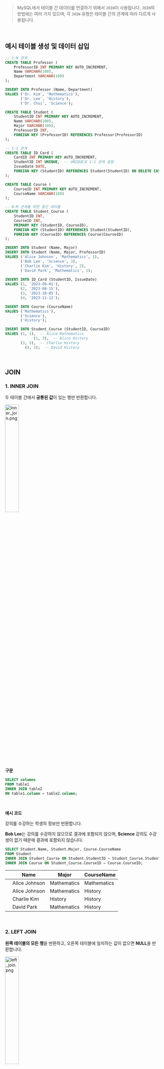 > MySQL에서 테이블 간 데이터를 연결하기 위해서 `JOIN`이 사용됩니다. `JOIN`의 방법에는 여러 가지 있으며, 각 `JOIN` 유형은 테이블 간의 관계에 따라 다르게 사용됩니다.

<br/>

## 예시 테이블 생성 및 데이터 삽입

```sql
-- 1:N 관계
CREATE TABLE Professor (
    ProfessorID INT PRIMARY KEY AUTO_INCREMENT,
    Name VARCHAR(100),
    Department VARCHAR(100)
);

INSERT INTO Professor (Name, Department)
VALUES ('Dr. Kim', 'Mathematics'),
       ('Dr. Lee', 'History'),
       ('Dr. Choi', 'Science');

CREATE TABLE Student (
    StudentID INT PRIMARY KEY AUTO_INCREMENT,
    Name VARCHAR(100),
    Major VARCHAR(100),
    ProfessorID INT,
    FOREIGN KEY (ProfessorID) REFERENCES Professor(ProfessorID)
);

-- 1:1 관계
CREATE TABLE ID_Card (
    CardID INT PRIMARY KEY AUTO_INCREMENT,
    StudentID INT UNIQUE,  -- UNIQUE로 1:1 관계 설정
    IssueDate DATE,
    FOREIGN KEY (StudentID) REFERENCES Student(StudentID) ON DELETE CASCADE
);

CREATE TABLE Course (
    CourseID INT PRIMARY KEY AUTO_INCREMENT,
    CourseName VARCHAR(100)
);

-- N:M 관계를 위한 중간 테이블
CREATE TABLE Student_Course (
    StudentID INT,
    CourseID INT,
    PRIMARY KEY (StudentID, CourseID),
    FOREIGN KEY (StudentID) REFERENCES Student(StudentID),
    FOREIGN KEY (CourseID) REFERENCES Course(CourseID)
);

INSERT INTO Student (Name, Major)
INSERT INTO Student (Name, Major, ProfessorID)
VALUES ('Alice Johnson', 'Mathematics', 1),
       ('Bob Lee', 'Science', 3),           
       ('Charlie Kim', 'History', 2),     
       ('David Park', 'Mathematics', 1); 
       
INSERT INTO ID_Card (StudentID, IssueDate)
VALUES (1, '2023-09-01'), 
       (2, '2023-08-15'),
       (3, '2023-10-05'), 
       (4, '2023-11-12');

INSERT INTO Course (CourseName)
VALUES ('Mathematics'), 
       ('Science'),     
       ('History');    

INSERT INTO Student_Course (StudentID, CourseID)
VALUES (1, 1),  -- Alice Mathematics
			 (1, 3),  -- Alice History
       (3, 3),  -- Charlie History
	     (4, 3);  -- David History
```

<br/>

## JOIN

### 1. INNER JOIN

두 테이블 간에서 **공통된 값**이 있는 행만 반환합니다. 

<img src="https://velog.velcdn.com/images/njt6419/post/cdd3d904-7c83-4ce0-989a-4140cfe5f5c1/image.png" width="30%" height="30%" alt="inner_join.png">

<br/>

**구문**

```sql
SELECT columns
FROM table1
INNER JOIN table2
ON table1.column = table2.column;
```

<br/>

**예시 코드**

강의를 수강하는 학생의 정보만 반환합니다.

**Bob Lee**는 강의를 수강하지 않으므로 결과에 포함되지 않으며, **Science** 강의도 수강생이 없기 때문에 결과에 포함되지 않습니다.

```sql
SELECT Student.Name, Student.Major, Course.CourseName
FROM Student
INNER JOIN Student_Course ON Student.StudentID = Student_Course.StudentID
INNER JOIN Course ON Student_Course.CourseID = Course.CourseID;
```

|  | Name | Major | CourseName |
| --- | --- | --- | --- |
|  | Alice Johnson | Mathematics | Mathematics |
|  | Alice Johnson | Mathematics | History |
|  | Charlie Kim | History | History |
|  | David Park | Mathematics | History |

<br/>

### 2. LEFT JOIN

**왼쪽 테이블의 모든 행**을 반환하고, 오른쪽 테이블에 일치하는 값이 없으면 **NULL**을 반환합니다.

<img src="https://velog.velcdn.com/images/njt6419/post/e1d575f5-4caf-4f7c-b61d-281b9fa03cef/image.png" width="30%" height="30%" alt="left_join.png">

<br/>

**구문**

```sql
SELECT columns
FROM table1
LEFT JOIN table2
ON table1.column = table2.column;
```

<br/>

**예시 코드**

학생이 수강하는 강의뿐만 아니라, 수강하지 않는 학생도 조회됩니다.

`Bob Lee`는 **강의를 수강하지 않으므로**, `CourseName`이 **NULL**로 표시됩니다.

```sql
SELECT Student.Name, Student.Major, Course.CourseName
FROM Student
LEFT JOIN Student_Course ON Student.StudentID = Student_Course.StudentID
LEFT JOIN Course ON Student_Course.CourseID = Course.CourseID;
```

|  | Name | Major | CourseName |
| --- | --- | --- | --- |
|  | Alice Johnson | Mathematics | Mathematics |
|  | Alice Johnson | Mathematics | History |
|  | Bob Lee | Science | NULL |
|  | Charlie Kim | History | History |
|  | David Park | Mathematics | History |

<br/>

### 3. RIGHT JOIN

**오른쪽 테이블의 모든 행**을 반환하고, 왼쪽 테이블에 일치하는 값이 없으면 **NULL**을 반환합니다.

<img src="https://velog.velcdn.com/images/njt6419/post/b2120365-19e4-40de-9a81-4453c91f63af/image.png" width="30%" height="30%" alt="right_join.png">

<br/>

**구문**

```sql
SELECT columns
FROM table1
LEFT JOIN table2
ON table1.column = table2.column;
```

<br/>

**예시 코드**

수강생이 없는 강의가 있을 때, 그 강의의 학생 정보가 NULL로 반환됩니다.

`Science` 강의는 **수강생이 없으므로**, `Name`,  `Major` 가 **NULL**로 표시됩니다.

```sql
SELECT Student.Name, Student.Major, Course.CourseName
FROM Student
RIGHT JOIN Student_Course ON Student.StudentID = Student_Course.StudentID
RIGHT JOIN Course ON Student_Course.CourseID = Course.CourseID;
```

|  | Name | Major | CourseName |
| --- | --- | --- | --- |
|  | Alice Johnson | Mathematics | Mathematics |
|  | NULL | NULL | Science |
|  | Alice Johnson | Mathematics | History |
|  | Charlie Kim | History | History |
|  | David Park | Mathematics | History |

<br/>

### 4. UNION

두 개 이상의 SELECT 쿼리의 결과를 결합합니다. 

중복된 값은 제거되며, `UNION ALL`을 사용하면 중복된 값도 포함됩니다.

<img src="https://velog.velcdn.com/images/njt6419/post/5a03bb16-202f-4da1-8a33-0455909e0521/image.png" width="30%" height="30%" alt="union.png">

<br/>

**구문**

```sql
SELECT columns FROM table1
UNION
SELECT columns FROM table2;

-- 중복된 값을 포함하려면
SELECT columns FROM table1
UNION ALL
SELECT columns FROM table2;
```

<br/>

**예시 코드**

**학생 이름**과 **강의 이름**을 하나의 결과로 결합합니다. 

중복된 값은 제거되므로, **Alice Johnson**이 두 번 표시되지 않습니다.

```sql
SELECT Name FROM Student
UNION
SELECT CourseName FROM Course;
```

|  | Name |
| --- | --- |
|  | Alice Johnson |
|  | Bob Lee |
|  | Charlie Kim |
|  | David Park |
|  | Mathematics |
|  | Science |
|  | History |

<br/>

### 5. FULL OUTER JOIN

MySQL에서는 **FULL OUTER JOIN**을 지원하지 않기 때문에, **LEFT JOIN**과 **RIGHT JOIN**을 결합하는 **UNION**을 사용하여 동일한 효과를 낼 수 있습니다. 이 방법을 사용하면, 두 테이블의 **모든 행**을 반환하고, 대응되지 않는 값은 **NULL**로 채웁니다.

<img src="https://velog.velcdn.com/images/njt6419/post/56be5faa-5447-4c49-abae-dafd28c0f71b/image.png" width="30%" height="30%" alt="full_outer_join.png">

<br/>

**구문**

```sql
SELECT columns
FROM table1
LEFT JOIN table2 ON table1.column = table2.column
UNION
SELECT columns
FROM table1
RIGHT JOIN table2 ON table1.column = table2.column;
```

<br/>

**예시 코드**

**LEFT JOIN**과 **RIGHT JOIN**을 결합하여, 학생이나 강의 어느 한 쪽에 대응되는 데이터가 없을 경우에도 모든 행을 반환합니다.
**Bob Lee**는 수강하는 강의가 없어 `CourseName`이 **NULL**로, **Science** 강의는 수강생이 없어서 `Name`, `Major`이 **NULL**로 표시됩니다.

```sql
SELECT Student.Name, Student.Major, Course.CourseName
FROM Student
LEFT JOIN Student_Course ON Student.StudentID = Student_Course.StudentID
LEFT JOIN Course ON Student_Course.CourseID = Course.CourseID
UNION
SELECT Student.Name, Student.Major, Course.CourseName
FROM Student
RIGHT JOIN Student_Course ON Student.StudentID = Student_Course.StudentID
RIGHT JOIN Course ON Student_Course.CourseID = Course.CourseID;
```

|  | Name | Major | CourseName |
| --- | --- | --- | --- |
|  | Alice Johnson | Mathematics | Mathematics |
|  | Alice Johnson | Mathematics | History |
|  | Bob Lee | Science | NULL |
|  | Charlie Kim | History | History |
|  | David Park | Mathematics | History |
|  | NULL | NULL | Science |

<br/>

### 6. EXCLUSIVE LEFT JOIN

**EXCLUSIVE LEFT JOIN**은 **LEFT JOIN**의 결과에서 **오직 왼쪽 테이블에만 존재하는 행**을 반환합니다. 즉, 오른쪽 테이블에 일치하는 값이 없어서 **NULL**로 채워진 데이터만 선택하는 방식입니다.

<img src="https://velog.velcdn.com/images/njt6419/post/856ffb13-9c7e-4cd3-935b-50fc7c6cf51d/image.png" width="30%" height="30%" alt="exclusive_left_join.png">

<br/>

**구문**

```sql
SELECT columns
FROM table1
LEFT JOIN table2
ON table1.column = table2.column
WHERE table2.column IS NULL;
```

<br/>

**예시 코드**

**Student_Course**를 왼쪽에 두고 Student와 **LEFT JOIN**를 수행하여 강의를 수강하지 않는 학생들만 반환합니다.  `WHERE Student.StudentID IS NULL` 조건은 **강의를 수강하지 않는 학생**만을 필터링합니다.

 **Bob Lee**는 강의를 수강하지 않으므로 결과에 포함되고, **Alice Johnson**과 **Charlie Kim**은 강의를 수강하므로 제외됩니다.

```sql
SELECT Student.Name, Student.Major
FROM Student
LEFT JOIN Student_Course ON Student.StudentID = Student_Course.StudentID
WHERE Student_Course.StudentID IS NULL;
```

|  | Name | Major |
| --- | --- | --- |
|  | Bob Lee | Science |

<br/>

### 7. EXCLUSIVE RIGHT JOIN

**EXCLUSIVE RIGHT JOIN**은 **RIGHT JOIN**의 결과에서 **오직 오른쪽 테이블에만 존재하는 행**을 반환합니다. 즉, 왼쪽 테이블에 일치하는 값이 없어서 **NULL**로 채워진 데이터만 선택하는 방식입니다.

<img src="https://velog.velcdn.com/images/njt6419/post/d35679b2-f907-4e7d-a48c-e318629da6a7/image.png" width="30%" height="30%" alt="right_join.png">

<br/>

**구문**

```sql
SELECT columns
FROM table1
LEFT JOIN table2
ON table1.column = table2.column
WHERE table2.column IS NULL;
```

<br/>

**예시 코드**

**Student_Course**와 **Course**를 오른쪽에 두고 **Student**와 **RIGHT JOIN**을 수행하여, 수강하는 학생이 없는 강의만을 반환합니다. `WHERE Student.StudentID IS NULL` 조건은 **학생이 없는 강의만** 필터링하는 역할을 합니다.

```sql
SELECT Course.CourseName
FROM Student
RIGHT JOIN Student_Course ON Student.StudentID = Student_Course.StudentID
RIGHT JOIN Course ON Student_Course.CourseID = Course.CourseID
WHERE Student.StudentID IS NULL;
```

|  | CourseName |
| --- | --- |
|  | Science |

<br/>

### 8. SELF JOIN

**SELF JOIN**은 테이블 자기 자신과의 JOIN입니다. 주로 **동일 테이블 내에서** 데이터를 비교해야 하는 경우 사용됩니다.

<br/>

**구문**

```sql
SELECT a.columns, b.columns
FROM table1 a
JOIN table1 b
ON a.column = b.column;
```

<br/>

**예시 코드**

**동일한 전공을 가진 학생들**을 짝지어 출력하는 경우, 같은 테이블인 `Student` 테이블에서 자기 자신과 JOIN을 수행합니다.

```sql
SELECT a.Name AS Student1, b.Name AS Student2, a.Major
FROM Student a
JOIN Student b ON a.Major = b.Major
WHERE a.StudentID <> b.StudentID;
```

|  | Student1 | Student2 | Major |
| --- | --- | --- | --- |
|  | David Park | Alice Johnson | Mathematics |
|  | Alice Johnson | David Park | Mathematics |

<br/>

### JOIN 요약

| JOIN 유형 | 설명 | 구문 |
| --- | --- | --- |
| **INNER JOIN** | 두 테이블 간의**공통된 값**이 있는 행만 반환 | `SELECT columns FROM table1 INNER JOIN table2 ON table1.column = table2.column;` |
| **LEFT JOIN** | **왼쪽 테이블의 모든 행**을 반환, 일치하지 않는 오른쪽 테이블은 NULL | `SELECT columns FROM table1 LEFT JOIN table2 ON table1.column = table2.column;` |
| **RIGHT JOIN** | **오른쪽 테이블의 모든 행**을 반환, 일치하지 않는 왼쪽 테이블은 NULL | `SELECT columns FROM table1 RIGHT JOIN table2 ON table1.column = table2.column;` |
| **EXCLUSIVE LEFT JOIN** | **왼쪽 테이블에만 존재하는 행**만 반환, 오른쪽 테이블에 NULL인 값 | `SELECT columns FROM table1 LEFT JOIN table2 ON table1.column = table2.column WHERE table2.column IS NULL;` |
| **EXCLUSIVE RIGHT JOIN** | **오른쪽 테이블에만 존재하는 행**만 반환, 왼쪽 테이블에 NULL인 값 | `SELECT columns FROM table1 RIGHT JOIN table2 ON table1.column = table2.column WHERE table1.column IS NULL;` |
| **UNION** | 두 개 이상의 SELECT 쿼리의 결과를 결합 | `SELECT columns FROM table1 UNION SELECT columns FROM table2;` |
| **FULL OUTER JOIN** | 두 테이블 간의**모든 행**을 반환, MySQL에서는`UNION`으로 구현 가능 | `SELECT columns FROM table1 LEFT JOIN table2 ON table1.column = table2.column UNION SELECT columns FROM table1 RIGHT JOIN table2 ON ...` |
| **SELF JOIN** | 테이블을 자기 자신과 JOIN | `SELECT a.columns, b.columns FROM table1 a JOIN table1 b ON a.column = b.column;` |

<br/>

---

<br/>

## 테이블 관계

### 1. 1:1 (일대일) 관계

**1:1 관계**는 한 테이블의 하나의 레코드가 다른 테이블의 하나의 레코드와만 대응될 때 나타납니다. 

예를 들어, **Student** 테이블과 **ID_Card** 테이블은 1:1 관계를 가집니다. 각 학생은 하나의 신분증만 발급받을 수 있습니다.

```sql
SELECT Student.Name, Student.Major, ID_Card.IssueDate
FROM Student
JOIN ID_Card ON Student.StudentID = ID_Card.StudentID;
```

|  | Name | Major | IssueDate |
| --- | --- | --- | --- |
|  | Alice Johnson | Mathematics | 2023-09-01 |
|  | Bob Lee | Science | 2023-08-15 |
|  | Charlie Kim | History | 2023-10-05 |
|  | David Park | Mathematics | 2023-11-12 |

<br/>

### 2. 1:N (일대다) 관계

**1:N 관계**는 한 테이블의 하나의 레코드가 다른 테이블의 여러 레코드와 관련될 때 발생합니다. 

 예를 들어, 한 교수가 여러 학생을 담당하는 경우입니다. 

```sql
SELECT Professor.Name AS Professor  Student.Name, Student.Major
FROM Student
INNER JOIN Professor ON Student.ProfessorID = Professor.ProfessorID;
```

|  | Professor  | StudentName | Major |
| --- | --- | --- | --- |
|  | Dr. Kim | Alice Johnson | Mathematics |
|  | Dr. Kim | David Park | Mathematics |
|  | Dr. Lee | Charlie Kim | History |
|  | Dr. Choi | Bob Lee | Science |

<br/>

### 3. N:M (다대다) 관계

**N:M 관계**는 두 테이블의 여러 레코드가 서로 여러 개의 레코드와 관련이 있을 때 발생합니다. 

예를 들어, 한 명의 학생이 여러 강의를 수강할 수 있고, 하나의 강의도 여러 학생이 수강할 수 있습니다. 이를 구현하려면 **중간 테이블**을 사용해야 합니다.

```sql
SELECT Student.Name, Course.CourseName
FROM Student
JOIN Student_Course ON Student.StudentID = Student_Course.StudentID
JOIN Course ON Student_Course.CourseID = Course.CourseID;
```

|  | Name | CourseName |
| --- | --- | --- |
|  | Alice Johnson | Mathematics |
|  | Alice Johnson | History |
|  | Charlie Kim | History |
|  | David Park | History |

<br/>

### 4. 예시 테이블 관계도

![table_relation](https://velog.velcdn.com/images/njt6419/post/e283fca8-5ed6-4fbb-99a3-a8295b50d723/image.png)
